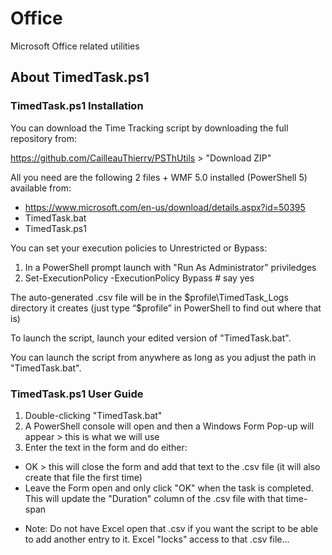 # Office
Microsoft Office related utilities

## About TimedTask.ps1
### TimedTask.ps1 Installation
You can download the Time Tracking script by downloading the full repository from:

https://github.com/CailleauThierry/PSThUtils > "Download ZIP"

All you need are the following 2 files + WMF 5.0 installed (PowerShell 5) available from:

- https://www.microsoft.com/en-us/download/details.aspx?id=50395
- TimedTask.bat
- TimedTask.ps1

You can set your execution policies to Unrestricted or Bypass:

1.	In a PowerShell prompt launch with "Run As Administrator" priviledges
2.	Set-ExecutionPolicy -ExecutionPolicy Bypass  # say yes

The auto-generated .csv file will be in the $profile\TimedTask_Logs directory it creates (just type “$profile” in PowerShell to find out where that is)

To launch the script, launch your edited version of "TimedTask.bat".

You can launch the script from anywhere as long as you adjust the path in "TimedTask.bat".

### TimedTask.ps1 User Guide

1. Double-clicking "TimedTask.bat"
2. A PowerShell console will open and then a Windows Form Pop-up will appear > this is what we will use
3. Enter the text in the form and do either:
  * OK > this will close the form and add that text to the .csv file (it will also create that file the first time)
  * Leave the Form open and only click "OK" when the task is completed. This will update the "Duration" column of the .csv file with that time-span

- Note: Do not have Excel open that .csv if you want the script to be able to add another entry to it. Excel "locks" access to that .csv file...
